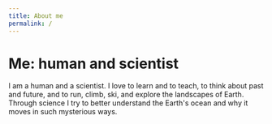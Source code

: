 ```yaml
---
title: About me
permalink: /
---
```


# Me: human and scientist

I am a human and a scientist.  I love to learn and to teach,
to think about past and future, and to run, climb, ski, and explore 
the landscapes of Earth.  Through science I try to better understand 
the Earth's ocean and why it moves in such mysterious ways.
